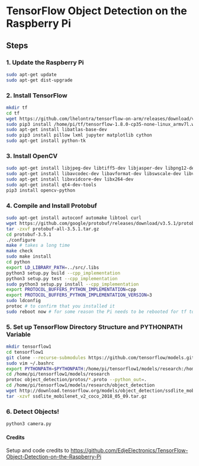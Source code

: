 # TensorFlow Object Detection on the Raspberry Pi

## Steps
### 1. Update the Raspberry Pi
```sh
sudo apt-get update
sudo apt-get dist-upgrade
```

### 2. Install TensorFlow
```sh
mkdir tf
cd tf
wget https://github.com/lhelontra/tensorflow-on-arm/releases/download/v1.8.0/tensorflow-1.8.0-cp35-none-linux_armv7l.whl
sudo pip3 install /home/pi/tf/tensorflow-1.8.0-cp35-none-linux_armv7l.whl
sudo apt-get install libatlas-base-dev
sudo pip3 install pillow lxml jupyter matplotlib cython
sudo apt-get install python-tk
```

### 3. Install OpenCV
```sh
sudo apt-get install libjpeg-dev libtiff5-dev libjasper-dev libpng12-dev
sudo apt-get install libavcodec-dev libavformat-dev libswscale-dev libv4l-dev
sudo apt-get install libxvidcore-dev libx264-dev
sudo apt-get install qt4-dev-tools
pip3 install opencv-python
```

### 4. Compile and Install Protobuf
```sh
sudo apt-get install autoconf automake libtool curl
wget https://github.com/google/protobuf/releases/download/v3.5.1/protobuf-all-3.5.1.tar.gz
tar -zxvf protobuf-all-3.5.1.tar.gz
cd protobuf-3.5.1
./configure
make # takes a long time
make check 
sudo make install
cd python
export LD_LIBRARY_PATH=../src/.libs
python3 setup.py build --cpp_implementation 
python3 setup.py test --cpp_implementation
sudo python3 setup.py install --cpp_implementation
export PROTOCOL_BUFFERS_PYTHON_IMPLEMENTATION=cpp
export PROTOCOL_BUFFERS_PYTHON_IMPLEMENTATION_VERSION=3
sudo ldconfig
protoc # to confirm that you installed it
sudo reboot now # for some reason the Pi needs to be rebooted for tf to work
```

### 5. Set up TensorFlow Directory Structure and PYTHONPATH Variable
```sh
mkdir tensorflow1
cd tensorflow1
git clone --recurse-submodules https://github.com/tensorflow/models.git
sudo vim ~/.bashrc
export PYTHONPATH=$PYTHONPATH:/home/pi/tensorflow1/models/research:/home/pi/tensorflow1/models/research/slim
cd /home/pi/tensorflow1/models/research
protoc object_detection/protos/*.proto --python_out=.
cd /home/pi/tensorflow1/models/research/object_detection
wget http://download.tensorflow.org/models/object_detection/ssdlite_mobilenet_v2_coco_2018_05_09.tar.gz
tar -xzvf ssdlite_mobilenet_v2_coco_2018_05_09.tar.gz
```

### 6. Detect Objects!
```sh
python3 camera.py 
```

#### Credits
Setup and code credits to https://github.com/EdjeElectronics/TensorFlow-Object-Detection-on-the-Raspberry-Pi
